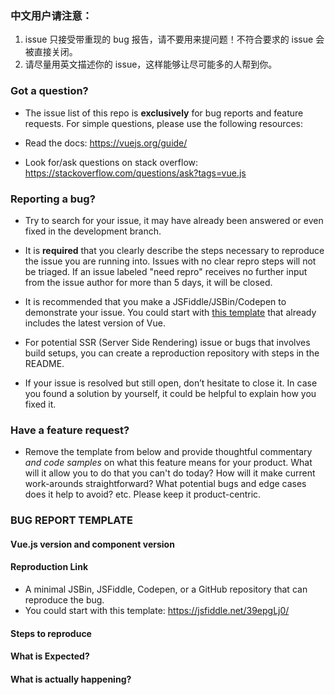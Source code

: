 ### 中文用户请注意：

1. issue 只接受带重现的 bug 报告，请不要用来提问题！不符合要求的 issue 会被直接关闭。
2. 请尽量用英文描述你的 issue，这样能够让尽可能多的人帮到你。		
  		  
### Got a question?

- The issue list of this repo is **exclusively** for bug reports and feature requests. For simple questions, please use the following resources:

- Read the docs: https://vuejs.org/guide/
- Look for/ask questions on stack overflow: https://stackoverflow.com/questions/ask?tags=vue.js		

### Reporting a bug?

- Try to search for your issue, it may have already been answered or even fixed in the development branch.		
- It is **required** that you clearly describe the steps necessary to reproduce the issue you are running into. Issues with no clear repro steps will not be triaged. If an issue labeled "need repro" receives no further input from the issue author for more than 5 days, it will be closed.

- It is recommended that you make a JSFiddle/JSBin/Codepen to demonstrate your issue. You could start with [this template](https://jsfiddle.net/39epgLj0/) that already includes the latest version of Vue.

- For potential SSR (Server Side Rendering) issue or bugs that involves build setups, you can create a reproduction repository with steps in the README.

- If your issue is resolved but still open, don’t hesitate to close it. In case you found a solution by yourself, it could be helpful to explain how you fixed it.

### Have a feature request?

- Remove the template from below and provide thoughtful commentary *and code samples* on what this feature means for your product. What will it allow you to do that you can't do today? How will it make current work-arounds straightforward? What potential bugs and edge cases does it help to avoid? etc. Please keep it product-centric.

### BUG REPORT TEMPLATE

#### Vue.js version and component version

#### Reproduction Link
- A minimal JSBin, JSFiddle, Codepen, or a GitHub repository that can reproduce the bug.
- You could start with this template: https://jsfiddle.net/39epgLj0/

#### Steps to reproduce

#### What is Expected?		

#### What is actually happening?